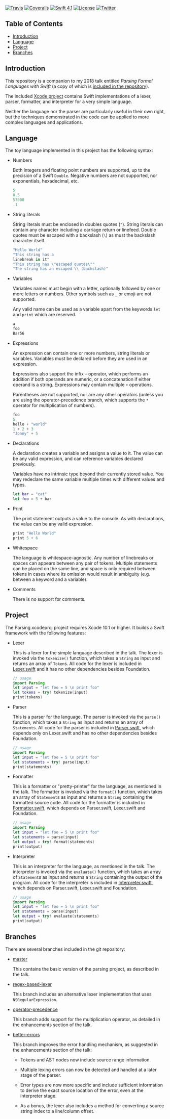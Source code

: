 [![Travis](https://img.shields.io/travis/nicklockwood/Parsing.svg)](https://travis-ci.org/nicklockwood/Parsing)
[![Coveralls](https://coveralls.io/repos/github/nicklockwood/Parsing/badge.svg)](https://coveralls.io/github/nicklockwood/Parsing)
[![Swift 4.1](https://img.shields.io/badge/swift-4.2-red.svg?style=flat)](https://developer.apple.com/swift)
[![License](https://img.shields.io/badge/license-MIT-lightgrey.svg)](https://opensource.org/licenses/MIT)
[![Twitter](https://img.shields.io/badge/twitter-@nicklockwood-blue.svg)](http://twitter.com/nicklockwood)

Table of Contents
-----------------

- [Introduction](#introduction)
- [Language](#language)
- [Project](#project)
- [Branches](#branches)


Introduction
---------------

This repository is a companion to my 2018 talk entitled *Parsing Formal Languages with Swift* (a copy of which is [included in the repository](https://github.com/nicklockwood/Parsing/blob/master/Parsing.pdf)).

The included [Xcode project](#project) contains Swift implementations of a lexer, parser, formatter, and interpreter for a very simple language.

Neither the language nor the parser are particularly useful in their own right, but the techniques demonstrated in the code can be applied to  more complex languages and applications.


Language
----------

The toy language implemented in this project has the following syntax:

* Numbers

    Both integers and floating point numbers are supported, up to the precision of a Swift `Double`. Negative numbers are not supported, nor exponentials, hexadecimal, etc.

    ```swift
    5
    0.5
    57000
    .1
    ```

* String literals     

    String literals must be enclosed in doubles quotes (`"`). String literals can contain any character including a carriage return or linefeed. Double quotes must be escaped with a backslash (`\`) as must the backslash character itself.
    
    ```swift
    "Hello World"
    "This string has a
    linebreak in it"
    "This string has \"escaped quotes\""
    "The string has an escaped \\ (backslash)"
    ```
    
* Variables

    Variables names must begin with a letter, optionally followed by one or more letters or numbers. Other symbols such as `_` or emoji are not supported.
    
    Any valid name can be used as a variable apart from the keywords `let` and `print` which are reserved.
    
    ```swift
    a
    foo
    Bar56
    ```

* Expressions

    An expression can contain one or more numbers, string literals or variables. Variables must be declared before they are used in an expression.
    
    Expressions also support the infix `+` operator, which performs an addition if both operands are numeric, or a concatenation if either operand is a string. Expressions may contain multiple `+` operations.
    
    Parentheses are not supported, nor are any other operators (unless you are using the operator-precedence branch, which supports the `*` operator for multiplication of numbers).

    ```swift
    foo
    5
    hello + "world"
    1 + 2 + 3
    "Jonny" + 5
    ```

* Declarations

    A declaration creates a variable and assigns a value to it. The value can be any valid expression, and can reference variables declared previously.
    
    Variables have no intrinsic type beyond their currently stored value. You may redeclare the same variable multiple times with different values and types.

    ```swift
    let bar = "cat"
    let foo = 5 + bar
    ```
    
* Print

    The print statement outputs a value to the console. As with declarations, the value can be any valid expression.
    
    ```swift
    print "Hello World"
    print 5 + 6
    ```
    
* Whitespace

    The language is whitespace-agnostic. Any number of linebreaks or spaces can appears between any pair of tokens. Multiple statements can be placed on the same line, and space is only required between tokens in cases where its omission would result in ambiguity (e.g. between a keyword and a variable).

* Comments

    There is no support for comments.


Project
-----------

The Parsing.xcodeproj project requires Xcode 10.1 or higher. It builds a Swift framework with the following features:

* Lexer

    This is a lexer for the simple language described in the talk. The lexer is invoked via the `tokenize()` function, which takes a `String` as input and returns an array of `Token`s. All code for the lexer is included in [Lexer.swift](https://github.com/nicklockwood/Parsing/blob/master/Sources/Lexer.swift) and it has no other dependencies besides Foundation.
    
    ```swift
    // usage
    import Parsing
    let input = "let foo = 5 \n print foo"
    let tokens = try! tokenize(input)
    print(tokens)
    ```

* Parser

    This is a parser for the language. The parser is invoked via the `parse()` function, which takes a `String` as input and returns an array of `Statement`s. All code for the parser is included in [Parser.swift](https://github.com/nicklockwood/Parsing/blob/master/Sources/Parser.swift), which depends only on Lexer.swift and has no other dependencies besides Foundation.
    
    ```swift
    // usage
    import Parsing
    let input = "let foo = 5 \n print foo"
    let statements = try! parse(input)
    print(statements)
    ```
    
* Formatter

    This is a formatter or "pretty-printer" for the language, as mentioned in the talk. The formatter is invoked via the `format()` function, which takes an array of `Statement`s as input and returns a `String` containing the formatted source code. All code for the formatter is included in [Formatter.swift](https://github.com/nicklockwood/Parsing/blob/master/Sources/Formatter.swift), which depends on Parser.swift, Lexer.swift and Foundation.
    
    ```swift
    // usage
    import Parsing
    let input = "let foo = 5 \n print foo"
    let statements = parse(input)
    let output = try! format(statements)
    print(output)
    ```
    
* Interpreter
    
    This is an interpreter for the language, as mentioned in the talk. The interpreter is invoked via the `evaluate()` function, which takes an array of `Statement`s as input and returns a `String` containing the output of the program. All code for the interpreter is included in [Interpreter.swift](https://github.com/nicklockwood/Parsing/blob/master/Sources/Interpreter.swift), which depends on Parser.swift, Lexer.swift and Foundation.
    
    ```swift
    // usage
    import Parsing
    let input = "let foo = 5 \n print foo"
    let statements = parse(input)
    let output = try! evaluate(statements)
    print(output)
    ```

Branches
-----------

There are several branches included in the git repository:

* [master](https://github.com/nicklockwood/Parsing/tree/master)

    This contains the basic version of the parsing project, as described in the talk.
    
* [regex-based-lexer](https://github.com/nicklockwood/Parsing/tree/regex-based-lexer)

    This branch includes an alternative lexer implementation that uses `NSRegularExpression`.
    
* [operator-precedence](https://github.com/nicklockwood/Parsing/tree/operator-precedence)

    This branch adds support for the multiplication operator, as detailed in the enhancements section of the talk.

* [better-errors](https://github.com/nicklockwood/Parsing/tree/better-errors)

    This branch improves the error handling mechanism, as suggested in the enhancements section of the talk:
    
    - Tokens and AST nodes now include source range information.
    
    - Multiple lexing errors can now be detected and handled at a later stage of the parser.
    
    - Error types are now more specific and include sufficient information to derive the exact source location of the error, even at the interpreter stage.
    
    - As a bonus, the lexer also includes a method for converting a source string index to a line/column offset.
